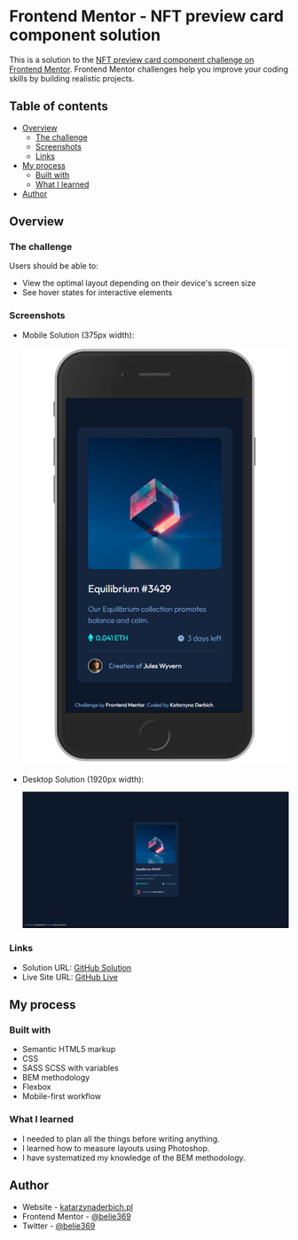# Frontend Mentor - NFT preview card component solution

This is a solution to the [NFT preview card component challenge on Frontend Mentor](https://www.frontendmentor.io/challenges/nft-preview-card-component-SbdUL_w0U). Frontend Mentor challenges help you improve your coding skills by building realistic projects.

## Table of contents

- [Overview](#overview)
  - [The challenge](#the-challenge)
  - [Screenshots](#screenshots)
  - [Links](#links)
- [My process](#my-process)
  - [Built with](#built-with)
  - [What I learned](#what-i-learned)
- [Author](#author)

## Overview

### The challenge

Users should be able to:

- View the optimal layout depending on their device's screen size
- See hover states for interactive elements

### Screenshots

- Mobile Solution (375px width):

  ![](./screenshot_mobile.png)

- Desktop Solution (1920px width):

  ![](./screenshot_desktop.png)

### Links

- Solution URL: [GitHub Solution](https://github.com/belie369/frontend-mentor-nft-preview-card)
- Live Site URL: [GitHub Live](https://belie369.github.io/frontend-mentor-nft-preview-card/)

## My process

### Built with

- Semantic HTML5 markup
- CSS
- SASS SCSS with variables
- BEM methodology
- Flexbox
- Mobile-first workflow

### What I learned

- I needed to plan all the things before writing anything.
- I learned how to measure layouts using Photoshop.
- I have systematized my knowledge of the BEM methodology.

## Author

- Website - [katarzynaderbich.pl](http://katarzynaderbich.pl/)
- Frontend Mentor - [@belie369](https://www.frontendmentor.io/profile/belie369)
- Twitter - [@belie369](https://www.twitter.com/belie369)
